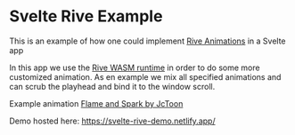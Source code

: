 # Svelte Rive Example

This is an example of how one could implement [Rive Animations](https://rive.app/) in a Svelte app

In this app we use the [Rive WASM runtime](https://github.com/rive-app/rive-wasm) in order to do some more customized animation.
As en example we mix all specified animations and can scrub the playhead and bind it to the window scroll.

Example animation [Flame and Spark by JcToon](https://rive.app/community/186-341-flame-and-spark/) 

Demo hosted here: https://svelte-rive-demo.netlify.app/
